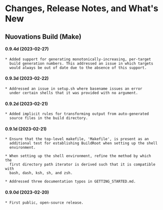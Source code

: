 # Changes, Release Notes, and What's New

## Nuovations Build (Make)

#### 0.9.4d (2023-02-27)

    * Added support for generating monotonically-increasing, per-target
      build generation numbers. This addressed an issue in which targets
      would always be out of date due to the absence of this support.

#### 0.9.3d (2023-02-22)

    * Addressed an issue in setup.sh where basename issues an error
      under certain shells that it was provided with no argument.

#### 0.9.2d (2023-02-21)

    * Added implicit rules for transforming output from auto-generated
      source files in the build directory.

#### 0.9.1d (2023-02-21)

    * Ensure that the top-level makefile, 'Makefile', is present as an
      additional test for establishing BuildRoot when setting up the shell
      environment.

    * When setting up the shell environment, refine the method by which the
      first directory path iterator is derived such that it is compatible with
      bash, dash, ksh, sh, and zsh.

    * Addressed three documentation typos in GETTING_STARTED.md.

#### 0.9.0d (2023-02-20)

    * First public, open-source release.
